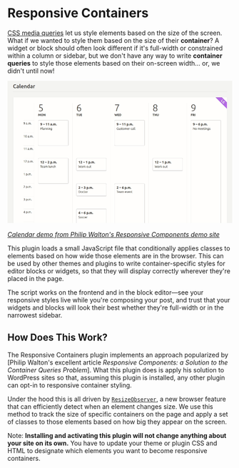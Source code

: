# Responsive Containers

[CSS media queries](https://developer.mozilla.org/en-US/docs/Web/CSS/Media_Queries/Using_media_queries) let us style elements based on the size of the screen. What if we wanted to style them based on the size of their **container**? A widget or block should often look different if it's full-width or constrained within a column or sidebar, but we don't have any way to write **container queries** to style those elements based on their on-screen width&hellip; or, we didn't until now!

![Philip Walton's "Calendar" responsive components demo](./docs/images/responsive-components-calendar-demo.gif)

_[Calendar demo from Philip Walton's Responsive Components demo site](https://philipwalton.github.io/responsive-components/#calendar)_

This plugin loads a small JavaScript file that conditionally applies classes to elements based on how wide those elements are in the browser. This can be used by other themes and plugins to write container-specific styles for editor blocks or widgets, so that they will display correctly wherever they're placed in the page.

The script works on the frontend and in the block editor—see your responsive styles live while you're composing your post, and trust that your widgets and blocks will look their best whether they're full-width or in the narrowest sidebar.

## How Does This Work?

The Responsive Containers plugin implements an approach popularized by [Philip Walton's excellent article _Responsive Components: a Solution to the Container Queries Problem_]. What this plugin does is apply his solution to WordPress sites so that, assuming this plugin is installed, any other plugin can opt-in to responsive container styling.

Under the hood this is all driven by [`ResizeObserver`](https://developer.mozilla.org/en-US/docs/Web/API/ResizeObserver), a new browser feature that can efficiently detect when an element changes size. We use this method to track the size of specific containers on the page and apply a set of classes to those elements based on how big they appear on the screen.

Note: **Installing and activating this plugin will not change anything about your site on its own.** You have to update your theme or plugin CSS and HTML to designate which elements you want to become responsive containers.
